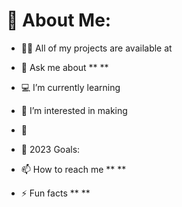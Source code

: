 # 💫 About Me:

- 👨‍💻 All of my projects are available at
  

- 💬 Ask me about ** **

- 💻 I’m currently learning 

- 👀 I’m interested in making 

- 👯 

- 🥅 2023 Goals: 

- 📫 How to reach me ** **

- ⚡ Fun facts ** **

